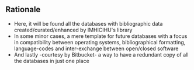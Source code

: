 ## Rationale

* Here, it will be found all the databases with bibliographic data created/curated/enhanced by IMHICIHU's library
* In some minor cases, a mere template for future databases with a focus in compatibility between operating systems, bibliographical formatting, language-codes and inter-exchange between open/closed software
* And lastly -courtesy by Bitbucket- a way to have a redundant copy of all the databases in just one place


